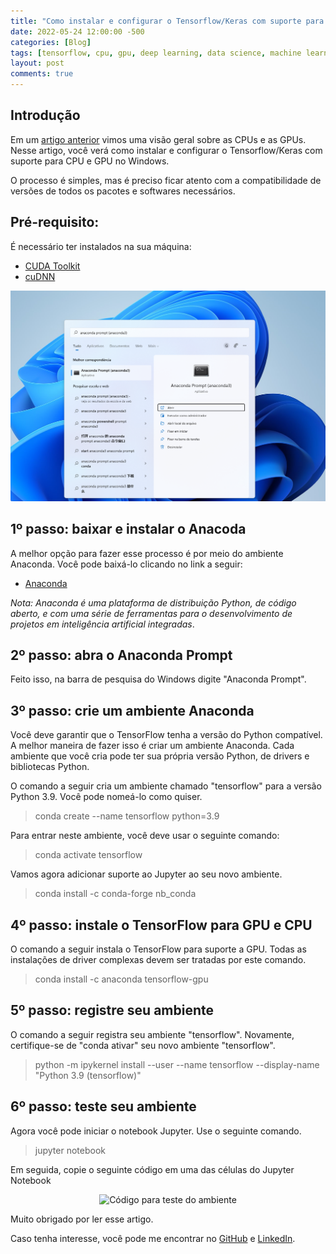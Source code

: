 ```yaml
---
title: "Como instalar e configurar o Tensorflow/Keras com suporte para CPU e GPU no Windows"
date: 2022-05-24 12:00:00 -500
categories: [Blog]
tags: [tensorflow, cpu, gpu, deep learning, data science, machine learning]
layout: post
comments: true
---
```


## Introdução

Em um [artigo anterior](https://gallileugenesis.github.io/2022/CPUvsGPU.html) vimos uma visão geral sobre as CPUs e as GPUs. Nesse artigo, você verá como instalar e configurar o Tensorflow/Keras com suporte para CPU e GPU no Windows.

O processo é simples, mas é preciso ficar atento com a compatibilidade de versões de todos os pacotes e softwares necessários. 

## Pré-requisito: 
É necessário ter instalados na sua máquina: 

- [CUDA Toolkit](https://developer.nvidia.com/cuda-downloads)
- [cuDNN](https://developer.nvidia.com/cudnn)

<div style="text-align:center;">
  <img src="https://github.com/gallileugenesis/gallileugenesis.github.io/blob/main/post-img/2022-05-30-tensorflow_gpu/aanconda_prompt.png?raw=true" alt="Imagem do Anaconda Prompt" style="width:600px">
</div>

## 1º passo: baixar e instalar o Anacoda

A melhor opção para fazer esse processo é por meio do ambiente Anaconda. Você pode baixá-lo clicando no link a seguir:

- [Anaconda](https://www.anaconda.com/)

*Nota: Anaconda é uma plataforma de distribuição Python, de código aberto, e com uma série de ferramentas para o desenvolvimento de projetos em inteligência artificial integradas*.

## 2º passo: abra o Anaconda Prompt 

Feito isso, na barra de pesquisa do Windows digite "Anaconda Prompt".

## 3º passo: crie um ambiente Anaconda

Você deve garantir que o TensorFlow tenha a versão do Python compatível. A melhor maneira de fazer isso é criar um ambiente Anaconda. Cada ambiente que você cria pode ter sua própria versão Python, de drivers e bibliotecas Python.

O comando a seguir cria um ambiente chamado "tensorflow" para a versão Python 3.9. Você pode nomeá-lo como quiser. 

> conda create --name tensorflow python=3.9

Para entrar neste ambiente, você deve usar o seguinte comando:

> conda activate tensorflow

Vamos agora adicionar suporte ao Jupyter ao seu novo ambiente.

> conda install -c conda-forge nb_conda

## 4º passo: instale o TensorFlow para GPU e CPU

O comando a seguir instala o TensorFlow para suporte a GPU. Todas as instalações de driver complexas devem ser tratadas por este comando.

> conda install -c anaconda tensorflow-gpu

## 5º passo: registre seu ambiente

O comando a seguir registra seu ambiente "tensorflow". Novamente, certifique-se de "conda ativar" seu novo ambiente "tensorflow".

> python -m ipykernel install --user --name tensorflow --display-name "Python 3.9 (tensorflow)"

## 6º passo: teste seu ambiente

Agora você pode iniciar o notebook Jupyter. Use o seguinte comando.

> jupyter notebook

Em seguida, copie o seguinte código em uma das células do Jupyter Notebook

<div style="text-align:center;">
  <img src="https://github.com/gallileugenesis/gallileugenesis.github.io/blob/main/post-img/2022-05-30-tensorflow_gpu/jupyter_notebook_code.png?raw=true" alt="Código para teste do ambiente" style="width:600px">
</div>

Muito obrigado por ler esse artigo. 

Caso tenha interesse, você pode me encontrar no [GitHub](https://github.com/gallileugenesis) e [LinkedIn](https://www.linkedin.com/in/gallileugenesis/).
